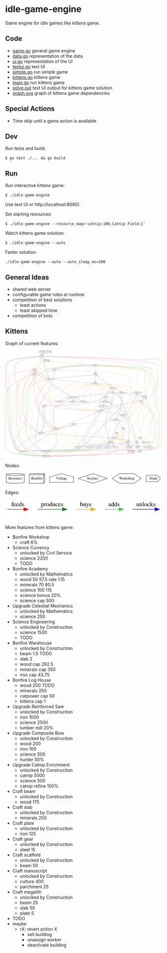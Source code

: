# idle-game-engine

Game engine for idle games like kittens game.

## Code

- [game.go](game/game.go) general game engine
- [data.go](data/data.go) representation of the data
- [ui.go](ui/ui.go) representation of the UI
- [textui.go](textui/textui.go) text UI
- [simple.go](examples/simple/simple.go) run simple game
- [kittens.go](kittens/kittens.go) kittens game
- [main.go](main.go) run kittens game
- [solve.out](kittens/testdata/solve.out) text UI output for kittens game solution
- [graph.svg](kittens/testdata/graph.svg) graph of kittens game dependencies

## Special Actions

- Time skip until a game action is available

## Dev

Run tests and build:

```
$ go test ./... && go build
```

## Run

Run interactive kittens game:

```
$ ./idle-game-engine
```

Use text UI or http://localhost:8080/.

Set starting resources:

```
$ ./idle-game-engine --resource_map='catnip:100,Catnip Field:1'
```

Watch kittens game solution:

```
$ ./idle-game-engine --auto
```

Faster solution:

```
./idle-game-engine --auto --auto_sleep_ms=100
```

## General Ideas

- shared web server
- configurable game rules at runtime
- competition of best solutions
  - least actions 
  - least skipped time
- competition of bots

## Kittens

Graph of current features:

![graph](kittens/testdata/graph.svg)

Nodes:

![graph nodes](kittens/testdata/graph_nodes.svg)

Edges:

![graph edges](kittens/testdata/graph_edges.svg)

More features from kittens game:

- Bonfire Workshop
  - craft 6%
- Science Currency
  - unlocked by Civil Service
  - science 2200
  - TODO
- Bonfire Academy
  - unlocked by Mathematics
  - wood 50 57.5 rate 1.15
  - minerals 70 80.5
  - science 100 115
  - science bonus 20%
  - science cap 500
- Upgrade Celestial Mechanics
  - unlocked by Mathematics
  - science 250
- Science Engineering
  - unlocked by Construction
  - science 1500
  - TODO
- Bonfire Warehouse
  - unlocked by Construction
  - beam 1.5 TODO
  - slab 2
  - wood cap 262.5
  - minerals cap 350
  - iron cap 43.75
- Bonfire Log House
  - wood 200 TODO
  - minerals 250
  - catpower cap 50
  - kittens cap 1
- Upgrade Reinforced Saw
  - unlocked by Construction
  - iron 1000
  - science 2500
  - lumber mill 20%
- Upgrade Composite Bow
  - unlocked by Construction
  - wood 200
  - iron 100
  - science 500
  - hunter 50%
- Upgrade Catnip Enrichment
  - unlocked by Construction
  - catnip 5000
  - science 500
  - catnip refine 100%
- Craft beam
  - unlocked by Construction
  - wood 175
- Craft slab
  - unlocked by Construction
  - minerals 250
- Craft plate
  - unlocked by Construction
  - iron 125
- Craft gear
  - unlocked by Construction
  - steel 15
- Craft scaffold
  - unlocked by Construction
  - beam 50
- Craft manuscript
  - unlocked by Construction
  - culture 400
  - parchment 25
- Craft megalith
  - unlocked by Construction
  - beam 25
  - slab 50
  - plate 5
- TODO
- maybe
  - rX: revert action X
    - sell building
    - unassign worker
    - deactivate building
